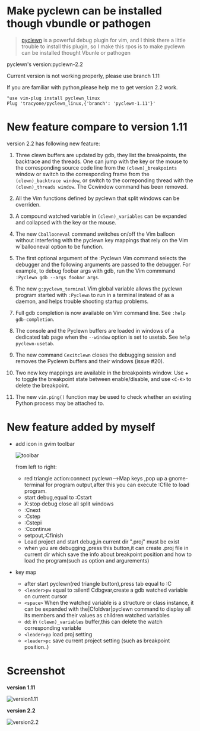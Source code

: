 # **Make pyclewn can be installed though vbundle or pathogen**

> [pyclewn](http://pyclewn.sourceforge.net/ "pyclewn offical website") is a powerful debug plugin for vim, and I think there a little trouble to install this plugin, so I make this rpos is to make pyclewn can be installed thought Vbunle or pathogen

pyclewn's version:pyclewn-2.2

Current version is not working properly, please use branch 1.11

If you are familiar with python,please help me to get version 2.2 work.

```vim
"use vim-plug install pyclewn_linux
Plug 'tracyone/pyclewn_linux,{'branch': 'pyclewn-1.11'}'
```

# New feature compare to version 1.11

version 2.2 has following new feature:

1. Three clewn buffers are updated by gdb, they list the breakpoints, the backtrace and the threads. One can jump with the <CR> key or the mouse to the corresponding source code line from the `(clewn)_breakpoints` window or switch to the corresponding frame from the `(clewn)_backtrace window`, or switch to the correponding thread with the `(clewn)_threads window`. The Ccwindow command has been removed.

2. All the Vim functions defined by pyclewn that split windows can be overriden.

3. A compound watched variable in `(clewn)_variables` can be expanded and collapsed with the <CR> key or the mouse.

4. The new `Cballooneval` command switches on/off the Vim balloon without interfering with the pyclewn key mappings that rely on the Vim w`ballooneval option to be function.

5. The first optional argument of the :Pyclewn Vim command selects the debugger and the following arguments are passed to the debugger. For example, to debug foobar args with gdb, run the Vim commmand `:Pyclewn gdb --args foobar args`.

6. The new `g:pyclewn_terminal` Vim global variable allows the pyclewn program started with `:Pyclewn` to run in a terminal instead of as a daemon, and helps trouble shooting startup problems.

7. Full gdb completion is now available on Vim command line. See `:help gdb-completion`.

8. The console and the Pyclewn buffers are loaded in windows of a dedicated tab page when the `--window` option is set to usetab. See `help pyclewn-usetab`.

9. The new command `Cexitclewn` closes the debugging session and removes the Pyclewn buffers and their windows (issue #20).

10. Two new key mappings are available in the breakpoints window. Use + to toggle the breakpoint state between enable/disable, and use `<C-K>` to delete the breakpoint.

11. The new `vim.ping()` function may be used to check whether an existing Python process may be attached to.


# New feature added by myself

- add icon in gvim toolbar

   ![toolbar](https://cloud.githubusercontent.com/assets/4246425/3483964/08cf1d4a-039b-11e4-9aab-498cb65956da.png)

   from left to right:

   * red triangle action:connect pyclewn-->Map keys ,pop up a gnome-terminal for program output,after this you can execute :Cfile to load program.
   * start debug,equal to :Cstart
   * X:stop debug close all split windows
   * :Cnext
   * :Cstep
   * :Cstepi
   * :Ccontinue
   * setpout,:Cfinish
   * Load project and start debug,in current dir ".proj" must be exist
   * when you are debugging ,press this button,it can create .proj file in current dir which save the info about breakpoint position and how to load the program(such as option and argurements)
- key map
	* after start pyclewn(red triangle button),press tab equal to :C
	* `<leader>pw` equal to :silent! Cdbgvar,create a gdb watched variable on current cursor
	* `<space>` When the watched variable is a structure or class instance, it can be expanded with the|Cfoldvar|pyclewn command to display all its members and their values as children watched variables
	* `dd`: in `(clewn)_variables` buffer,this can delete the watch corresponding variable
	* `<leader>pp` load proj setting
	* `<leader>pc` save current project setting (such as breakpoint position..)
	
# Screenshot

**version 1.11**

![version1.11](https://cloud.githubusercontent.com/assets/4246425/3484051/8b54fbac-039d-11e4-8062-540a6612bbb5.gif)

**version 2.2**

![version2.2](https://cloud.githubusercontent.com/assets/4246425/13549118/7e27f55a-e33a-11e5-9168-6385a786fdb2.png)

